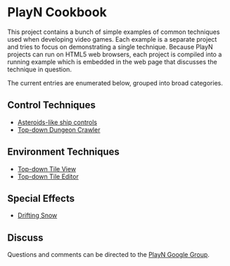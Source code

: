 # PlayN Cookbook

This project contains a bunch of simple examples of common techniques used when developing video
games. Each example is a separate project and tries to focus on demonstrating a single technique.
Because PlayN projects can run on HTML5 web browsers, each project is compiled into a running
example which is embedded in the web page that discusses the technique in question.

The current entries are enumerated below, grouped into broad categories.

## Control Techniques

  * [Asteroids-like ship controls](http://samskivert.com/code/playn-cookbook/control/asteroids/)
  * [Top-down Dungeon Crawler](http://samskivert.com/code/playn-cookbook/control/dungeon/)

## Environment Techniques

  * [Top-down Tile View](http://samskivert.com/code/playn-cookbook/environs/toptiles/)
  * [Top-down Tile Editor](http://samskivert.com/code/playn-cookbook/environs/topeditor/)

## Special Effects

  * [Drifting Snow](http://samskivert.com/code/playn-cookbook/effects/snow/)

## Discuss

Questions and comments can be directed to the [PlayN Google Group].

[PlayN Google Group]: http://groups.google.com/group/playn
